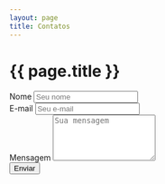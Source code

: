 ```yaml
---
layout: page
title: Contatos
---
```


<h1 class="page-header">{{ page.title }}</h1>

<form action="//formspree.io/{{ site.email }}" method="POST" role="form" id="contact-form" data-toggle="validator">
	<div class="row">
		<div class="col-md-6">
			<div class="form-group">
				<label for="Nome">Nome</label>
				<input type="text" class="form-control" id="nome" name="Nome" placeholder="Seu nome" minlength="5" maxlength="32" required>
				<div class="help-block with-errors"></div>
			</div>
		</div>
		<div class="col-md-6">
			<div class="form-group">
				<label for="E-mail">E-mail</label>
				<input type="email" class="form-control" id="email" name="E-mail" placeholder="Seu e-mail" required>
				<div class="help-block with-errors"></div>
			</div>
		</div>
	</div>
	<div class="row">
		<div class="col-md-12">
			<div class="form-group">
				<label for="Mensagem">Mensagem</label>
				<textarea name="Mensagem" class="form-control" rows="5" placeholder="Sua mensagem" minlength="20" maxlength="2048" required></textarea>
				<div class="help-block with-errors"></div>
			</div>
			<div class="form-group">
				<button type="submit" class="btn btn-primary pull-right">Enviar</button>
			</div>
		</div>
	</div>
	<div class="alert" style="display: none; margin-top: 10px"></div>
</form>
